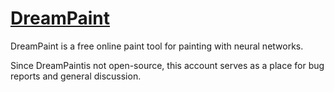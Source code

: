 # [DreamPaint](https://www.dreampaint.art)

DreamPaint is a free online paint tool for painting with neural networks.

Since DreamPaintis not open-source, this account serves as a place for bug reports and general discussion.
